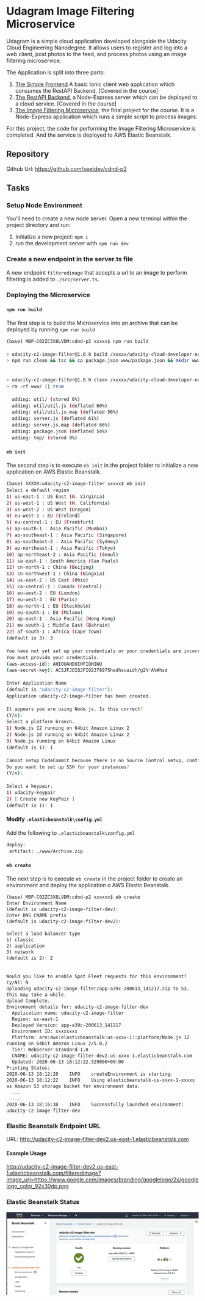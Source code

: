 # Udagram Image Filtering Microservice

Udagram is a simple cloud application developed alongside the Udacity Cloud Engineering Nanodegree. It allows users to register and log into a web client, post photos to the feed, and process photos using an image filtering microservice.

The Application is split into three parts:
1. [The Simple Frontend](https://github.com/udacity/cloud-developer/tree/master/course-02/exercises/udacity-c2-frontend)
A basic Ionic client web application which consumes the RestAPI Backend. [Covered in the course]
2. [The RestAPI Backend](https://github.com/udacity/cloud-developer/tree/master/course-02/exercises/udacity-c2-restapi), a Node-Express server which can be deployed to a cloud service. [Covered in the course]
3. [The Image Filtering Microservice](https://github.com/udacity/cloud-developer/tree/master/course-02/project/image-filter-starter-code), the final project for the course. It is a Node-Express application which runs a simple script to process images.

For this project, the code for performing the Image Filtering Microservice is completed. And the service is deployed to AWS Elastic Beanstalk.

## Repository

Github Url: https://github.com/seetdev/cdnd-p2

## Tasks

### Setup Node Environment

You'll need to create a new node server. Open a new terminal within the project directory and run:

1. Initialize a new project: `npm i`
2. run the development server with `npm run dev`

### Create a new endpoint in the server.ts file

A new endpoint `filteredimage` that accepts a url to an image to perform filtering is added to `./src/server.ts`.

### Deploying the Microservice

#### `npm run build`

The first step is to build the Microservice into an archive that can be deployed by running `npm run build`

``` bash
(base) MBP-C02ZC3X8LVDM:cdnd-p2 xxxxx$ npm run build

> udacity-c2-image-filter@1.0.0 build /xxxxx/udacity-cloud-developer-nanodegree/cdnd-p2
> npm run clean && tsc && cp package.json www/package.json && mkdir www/tmp/ && cd www && zip -r Archive.zip . && cd ..


> udacity-c2-image-filter@1.0.0 clean /xxxxx/udacity-cloud-developer-nanodegree/cdnd-p2
> rm -rf www/ || true

  adding: util/ (stored 0%)
  adding: util/util.js (deflated 60%)
  adding: util/util.js.map (deflated 56%)
  adding: server.js (deflated 61%)
  adding: server.js.map (deflated 66%)
  adding: package.json (deflated 54%)
  adding: tmp/ (stored 0%)
```

#### `eb init`

The second step is to execute `eb init` in the project folder to initialize a new application on AWS Elastic Beanstalk.

```bash
(base) XXXXX:udacity-c2-image-filter xxxxx$ eb init
Select a default region
1) us-east-1 : US East (N. Virginia)
2) us-west-1 : US West (N. California)
3) us-west-2 : US West (Oregon)
4) eu-west-1 : EU (Ireland)
5) eu-central-1 : EU (Frankfurt)
6) ap-south-1 : Asia Pacific (Mumbai)
7) ap-southeast-1 : Asia Pacific (Singapore)
8) ap-southeast-2 : Asia Pacific (Sydney)
9) ap-northeast-1 : Asia Pacific (Tokyo)
10) ap-northeast-2 : Asia Pacific (Seoul)
11) sa-east-1 : South America (Sao Paulo)
12) cn-north-1 : China (Beijing)
13) cn-northwest-1 : China (Ningxia)
14) us-east-2 : US East (Ohio)
15) ca-central-1 : Canada (Central)
16) eu-west-2 : EU (London)
17) eu-west-3 : EU (Paris)
18) eu-north-1 : EU (Stockholm)
19) eu-south-1 : EU (Milano)
20) ap-east-1 : Asia Pacific (Hong Kong)
21) me-south-1 : Middle East (Bahrain)
22) af-south-1 : Africa (Cape Town)
(default is 3): 3

You have not yet set up your credentials or your credentials are incorrect 
You must provide your credentials.
(aws-access-id): AHIOUAHDUIHFIQHIWU
(aws-secret-key): ACSJFJOIQJFIO2378975hadhsuaidh/g2%*A%#hsd

Enter Application Name
(default is "udacity-c2-image-filter"): 
Application udacity-c2-image-filter has been created.

It appears you are using Node.js. Is this correct?
(Y/n): 
Select a platform branch.
1) Node.js 12 running on 64bit Amazon Linux 2
2) Node.js 10 running on 64bit Amazon Linux 2
3) Node.js running on 64bit Amazon Linux
(default is 1): 1

Cannot setup CodeCommit because there is no Source Control setup, continuing with initialization
Do you want to set up SSH for your instances?
(Y/n): 

Select a keypair.
1) udacity-keypair
2) [ Create new KeyPair ]
(default is 1): 1
```

#### Modify `.elasticbeanstalk\config.yml`

 Add the following to `.elasticbeanstalk\config.yml`

 ```bash
deploy:
  artifact: ./www/Archive.zip
 ```

#### `eb create`

The next step is to execute `eb create` in the project folder to create an environment and deploy the application o AWS Elastic Beanstalk.

```
(base) MBP-C02ZC3X8LVDM:cdnd-p2 xxxxxx$ eb create
Enter Environment Name
(default is udacity-c2-image-filter-dev): 
Enter DNS CNAME prefix
(default is udacity-c2-image-filter-dev2): 

Select a load balancer type
1) classic
2) application
3) network
(default is 2): 2


Would you like to enable Spot Fleet requests for this environment?
(y/N): N
Uploading udacity-c2-image-filter/app-a39c-200613_141217.zip to S3. This may take a while.
Upload Complete.
Environment details for: udacity-c2-image-filter-dev
  Application name: udacity-c2-image-filter
  Region: us-east-1
  Deployed Version: app-a39c-200613_141217
  Environment ID: xxxxxxxx
  Platform: arn:aws:elasticbeanstalk:us-xxxx-1::platform/Node.js 12 running on 64bit Amazon Linux 2/5.0.2
  Tier: WebServer-Standard-1.0
  CNAME: udacity-c2-image-filter-dev2.us-xxxx-1.elasticbeanstalk.com
  Updated: 2020-06-13 18:12:22.329000+00:00
Printing Status:
2020-06-13 18:12:20    INFO    createEnvironment is starting.
2020-06-13 18:12:22    INFO    Using elasticbeanstalk-us-xxxx-1-xxxxx as Amazon S3 storage bucket for environment data.
  ...
  ...
2020-06-13 18:16:38    INFO    Successfully launched environment: udacity-c2-image-filter-dev
```

### Elastic Beanstalk Endpoint URL

URL: http://udacity-c2-image-filter-dev2.us-east-1.elasticbeanstalk.com

#### Example Usage

http://udacity-c2-image-filter-dev2.us-east-1.elasticbeanstalk.com/filteredimage?image_url=https://www.google.com/images/branding/googlelogo/2x/googlelogo_color_92x30dp.png

### Elastic Beanstalk Status

![Elastic Beanstalk ](./deployment_screenshots/Env_Screenshot.png "Elastic Beanstalk Environment")

